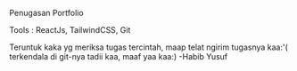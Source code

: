 Penugasan Portfolio

Tools : ReactJs, TailwindCSS, Git

Teruntuk kaka yg meriksa tugas tercintah, maap telat ngirim tugasnya kaa:'(
terkendala di git-nya tadii kaa, maaf yaa kaa:) -Habib Yusuf
